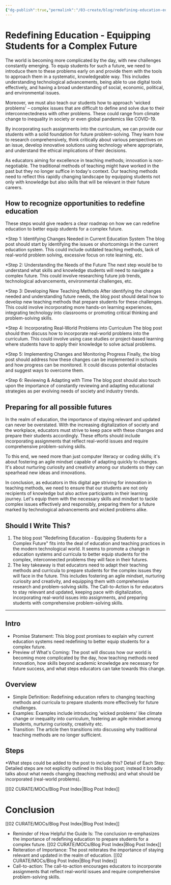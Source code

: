 ```yaml
---
{"dg-publish":true,"permalink":"/03-create/blog/redefining-education-equipping-students-for-a-complex-future/","tags":["wicked-problems","education","futures"]}
---
```



# Redefining Education - Equipping Students for a Complex Future

The world is becoming more complicated by the day, with new challenges constantly emerging. To equip students for such a future, we need to introduce them to these problems early on and provide them with the tools to approach them in a systematic, knowledgeable way. This includes understanding technological advancements, being able to use digital tools effectively, and having a broad understanding of social, economic, political, and environmental issues.

Moreover, we must also teach our students how to approach 'wicked problems' – complex issues that are difficult to define and solve due to their interconnectedness with other problems. These could range from climate change to inequality in society or even global pandemics like COVID-19.

By incorporating such assignments into the curriculum, we can provide our students with a solid foundation for future problem-solving. They learn how to research comprehensively, think critically about various perspectives on an issue, develop innovative solutions using technology where appropriate, and understand the ethical implications of their decisions.

As educators aiming for excellence in teaching methods; innovation is non-negotiable. The traditional methods of teaching might have worked in the past but they no longer suffice in today's context. Our teaching methods need to reflect this rapidly changing landscape by equipping students not only with knowledge but also skills that will be relevant in their future careers.

## How to recognize opportunities to redefine education

These steps would give readers a clear roadmap on how we can redefine education to better equip students for a complex future.

*Step 1: Identifying Changes Needed in Current Education System
The blog post should start by identifying the issues or shortcomings in the current education system. This could include outdated teaching methods, lack of real-world problem solving, excessive focus on rote learning, etc.

*Step 2: Understanding the Needs of the Future
The next step would be to understand what skills and knowledge students will need to navigate a complex future. This could involve researching future job trends, technological advancements, environmental challenges, etc.

*Step 3: Developing New Teaching Methods
After identifying the changes needed and understanding future needs, the blog post should detail how to develop new teaching methods that prepare students for these challenges. This could involve incorporating more hands-on learning experiences, integrating technology into classrooms or promoting critical thinking and problem-solving skills.

*Step 4: Incorporating Real-World Problems into Curriculum
The blog post should then discuss how to incorporate real-world problems into the curriculum. This could involve using case studies or project-based learning where students have to apply their knowledge to solve actual problems.

*Step 5: Implementing Changes and Monitoring Progress
Finally, the blog post should address how these changes can be implemented in schools and how progress can be monitored. It could discuss potential obstacles and suggest ways to overcome them. 

*Step 6: Reviewing & Adapting with Time 
The blog post should also touch upon the importance of constantly reviewing and adapting educational strategies as per evolving needs of society and industry trends. 

## Preparing for all possible futures

In the realm of education, the importance of staying relevant and updated can never be overstated. With the increasing digitalization of society and the workplace, educators must strive to keep pace with these changes and prepare their students accordingly. These efforts should include incorporating assignments that reflect real-world issues and require comprehensive problem-solving skills.

To this end, we need more than just computer literacy or coding skills; it's about fostering an agile mindset capable of adapting quickly to changes. It's about nurturing curiosity and creativity among our students so they can spearhead new ideas and innovations.

In conclusion, as educators in this digital age striving for innovation in teaching methods, we need to ensure that our students are not only recipients of knowledge but also active participants in their learning journey. Let's equip them with the necessary skills and mindset to tackle complex issues effectively and responsibly, preparing them for a future marked by technological advancements and wicked problems alike.



## Should I Write This? 
1. The blog post "Redefining Education - Equipping Students for a Complex Future" fits into the deal of education and teaching practices in the modern technological world. It seems to promote a change in education systems and curricula to better equip students for the complex, interconnected problems they will face in their futures.
2. The key takeaway is that educators need to adapt their teaching methods and curricula to prepare students for the complex issues they will face in the future. This includes fostering an agile mindset, nurturing curiosity and creativity, and equipping them with comprehensive research and problem-solving skills. The Call-to-Action is for educators to stay relevant and updated, keeping pace with digitalization, incorporating real-world issues into assignments, and preparing students with comprehensive problem-solving skills.

---

## Intro
* Promise Statement: This blog post promises to explain why current education systems need redefining to better equip students for a complex future.
* Preview of What's Coming: The post will discuss how our world is becoming more complicated by the day, how teaching methods need innovation, how skills beyond academic knowledge are necessary for future success, and what steps educators can take towards this change.

## Overview
* Simple Definition: Redefining education refers to changing teaching methods and curricula to prepare students more effectively for future challenges.
* Examples: Examples include introducing 'wicked problems' like climate change or inequality into curriculum, fostering an agile mindset among students, nurturing curiosity, creativity etc.
* Transition: The article then transitions into discussing why traditional teaching methods are no longer sufficient.

## Steps
*What steps could be added to the post to include this?
Detail of Each Step: Detailed steps are not explicitly outlined in this blog post; instead it broadly talks about what needs changing (teaching methods) and what should be incorporated (real-world problems).



[[02 CURATE/MOCs/Blog Post Index\|Blog Post Index]]
# Conclusion
[[02 CURATE/MOCs/Blog Post Index\|Blog Post Index]]
* Reminder of How Helpful the Guide Is: The conclusion re-emphasizes the importance of redefining education to prepare students for a complex future.
[[02 CURATE/MOCs/Blog Post Index\|Blog Post Index]]
* Reiteration of Importance: The post reiterates the importance of staying relevant and updated in the realm of education.
[[02 CURATE/MOCs/Blog Post Index\|Blog Post Index]]
* Call-to-action: The call-to-action encourages educators to incorporate assignments that reflect real-world issues and require comprehensive problem-solving skills.